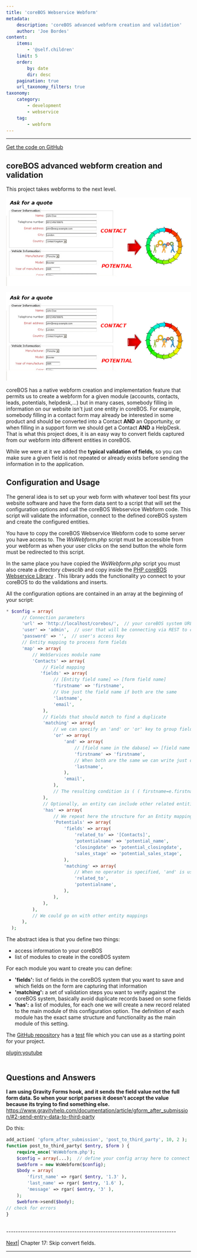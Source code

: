 ```yaml
---
title: 'coreBOS Webservice Webform'
metadata:
    description: 'coreBOS advanced webform creation and validation'
    author: 'Joe Bordes'
content:
    items:
        - '@self.children'
    limit: 5
    order:
        by: date
        dir: desc
    pagination: true
    url_taxonomy_filters: true
taxonomy:
    category:
        - development
        - webservice
    tag:
        - webform
---
```

---
<a href="https://github.com/tsolucio/coreBOSwsWebform">Get the code on GitHub</a>

## coreBOS advanced webform creation and validation 
<div class="notices blue">
This project takes webforms to the next level. </div>

![](coreboswswebform.png?width=100%)

<img src="coreboswswebform.png" alt="">


coreBOS has a native webform creation and implementation feature that permits us to create a webform for a given module (accounts, contacts, leads, potentials, helpdesk,…) but in many cases, somebody filling in information on our website isn't just one entity in coreBOS. For example, somebody filling in a contact form may already be interested in some product and should be converted into a Contact **AND** an Opportunity, or when filling in a support form we should get a Contact **AND** a HelpDesk. That is what this project does, it is an easy way to convert fields captured from our webform into different entities in coreBOS.

While we were at it we added the **typical validation of fields**, so you can make sure a given field is not repeated or already exists before sending the information in to the application.

## Configuration and Usage

The general idea is to set up your web form with whatever tool best fits your website software and have the form data sent to a script that will set the configuration options and call the coreBOS Webservice Webform code. This script will validate the information, connect to the defined coreBOS system and create the configured entities.

You have to copy the coreBOS Webservice Webform code to some server you have access to. The *WsWebform.php* script must be accessible from your webform as when your user clicks on the send button the whole form must be redirected to this script.

In the same place you have copied the *WsWebform.php* script you must also create a directory *cbwsclib* and copy inside the <a href="https://github.com/tsolucio/coreBOSwsLibrary/tree/master/php">PHP coreBOS Webservice Library</a>
. This library adds the functionality yo connect to your coreBOS to do the validations and inserts.

All the configuration options are contained in an array at the beginning of your script:

```php
* $config = array(
      // Connection parameters
      'url' => 'http://localhost/corebos/',  // your coreBOS system URL
      'user' => 'admin',  // user that will be connecting via REST to create the entities and validate fields
      'password' => '',  // user's access key
      // Entity mapping to process form fields
      'map' => array(
          // WebServices module name
          'Contacts' => array(
              // Field mapping
             'fields' => array(
                  // [Entity field name] => [form field name]
                  'firstname' => 'firstname',
                  // Use just the field name if both are the same
                  'lastname',
                  'email',
              ),
              // Fields that should match to find a duplicate
              'matching' => array(
                  // we can specify an 'and' or 'or' key to group fields inside parenthesis with the given operator, nesting is possible
                  'or' => array(
                      'and' => array(
                          // [field name in the dabase] => [field name in the new entity]
                          'firstname' => 'firstname',
                          // When both are the same we can write just one
                          'lastname',
                      ),
                      'email',
                  ),
                  // The resulting condition is ( ( firstname=e.firstname and lastname=e.lastname ) or email=e.email )
              ),
              // Optionally, an entity can include other related entities
              'has' => array(
                  // We repeat here the structure for an Entity mapping
                  'Potentials' => array(
                      'fields' => array(
                          'related_to' => '[Contacts]',
                          'potentialname' => 'potential_name',
                          'closingdate' => 'potential_closingdate',
                          'sales_stage' => 'potential_sales_stage',
                      ),
                      'matching' => array(
                          // When no operator is specified, 'and' is used, so here all fields should match
                          'related_to',
                          'potentialname',
                      ),
                  ),
              ),
          ),
          // We could go on with other entity mappings
      ),
  );
```

The abstract idea is that you define two things:

-   access information to your coreBOS
-   list of modules to create in the coreBOS system


For each module you want to create you can define:

-   **'fields':** list of fields in the coreBOS system that you want to save and which fields on the form are capturing that information
-   **'matching':** a set of validation steps you want to verify against the coreBOS system, basically avoid duplicate records based on some fields
-   **'has':** a list of modules, for each one we will create a new record related to the main module of this configuration option. The definition of each module has the exact same structure and functionality as the main module of this setting.

The <a href="https://github.com/tsolucio/coreBOSwsWebform">GitHub repository</a> has a <a href="https://github.com/tsolucio/coreBOSwsWebform/blob/master/test.php">test</a> file which you can use as a starting point for your project.

[plugin:youtube](https://www.youtube.com/watch?v=gv0NV95iOPo)
<br>
<br>
## Questions and Answers

<div class="notices blue">
<strong>I am using Gravity Forms hook, and it sends the field value not the full form data. So when your script parses it doesn't accept the value because its trying to find something else. 
</strong> <br>
<a href="https://www.gravityhelp.com/documentation/article/gform_after_submission/#2-send-entry-data-to-third-party">https://www.gravityhelp.com/documentation/article/gform_after_submission/#2-send-entry-data-to-third-party</a> 
</div>

Do this:
```php
add_action( 'gform_after_submission', 'post_to_third_party', 10, 2 );
function post_to_third_party( $entry, $form ) {
    require_once('WsWebform.php');
    $config = array(...);  // define your config array here to connect
    $webform = new WsWebform($config);    
    $body = array(
        'first_name' => rgar( $entry, '1.3' ), 
        'last_name' => rgar( $entry, '1.6' ), 
        'message' => rgar( $entry, '3' ),
    );
    $webform->send($body);
// check for errors
}
```



<br>
------------------------------------------------------------------------

[Next](http://localhost/coreBOSDocumentation/configuration-tools/webservice-development/skipconvertfields)| Chapter 17: Skip convert fields.


------------------------------------------------------------------------
